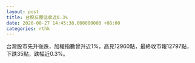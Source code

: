 ```yaml
---
layout: post
title: 台股反覆低收近0.3%
date: 2020-08-27 14:45:38.000000000 +08:00
categories: rthk
---
```


台灣股市先升後跌，加權指數曾升近1%，高見12960點，最終收市報12797點，下跌35點，跌幅近0.3%。
